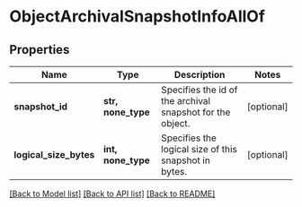 # ObjectArchivalSnapshotInfoAllOf


## Properties
Name | Type | Description | Notes
------------ | ------------- | ------------- | -------------
**snapshot_id** | **str, none_type** | Specifies the id of the archival snapshot for the object. | [optional] 
**logical_size_bytes** | **int, none_type** | Specifies the logical size of this snapshot in bytes. | [optional] 

[[Back to Model list]](../README.md#documentation-for-models) [[Back to API list]](../README.md#documentation-for-api-endpoints) [[Back to README]](../README.md)


